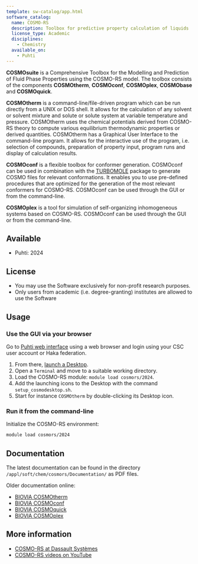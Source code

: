 ```yaml
---
template: sw-catalog/app.html
software_catalog:
  name: COSMO-RS
  description: Toolbox for predictive property calculation of liquids
  license_type: Academic
  disciplines:
    - Chemistry
  available_on:
    - Puhti
---
```


**COSMOsuite** is a Comprehensive Toolbox for the Modelling and Prediction of Fluid Phase
Properties using the COSMO-RS model. The toolbox consists of the components **COSMOtherm**,
**COSMOconf**, **COSMOplex**, **COSMObase** and **COSMOquick**.

**COSMOtherm** is a command-line/file-driven program which can be run directly from a UNIX or DOS
shell. It allows for the calculation of any solvent or solvent mixture and solute or solute system
at variable temperature and pressure. COSMOtherm uses the chemical potentials derived from COSMO-RS
theory to compute various equilibrium thermodynamic properties or derived quantities. COSMOtherm
has a Graphical User Interface to the command-line program. It allows for the interactive use of
the program, i.e. selection of compounds, preparation of property input, program runs and display
of calculation results.

**COSMOconf** is a flexible toolbox for conformer generation. COSMOconf can be used in combination
with the [TURBOMOLE](turbomole.md) package to generate COSMO files for relevant conformations. It
enables you to use pre-defined procedures that are optimized for the generation of the most
relevant conformers for COSMO-RS. COSMOconf can be used through the GUI or from the command-line.

**COSMOplex** is a tool for simulation of self-organizing inhomogeneous systems based on COSMO-RS.
COSMOconf can be used through the GUI or from the command-line.

## Available

* Puhti: 2024

## License

* You may use the Software exclusively for non-profit research purposes.
* Only users from academic (i.e. degree-granting) institutes are allowed to use the Software

## Usage

### Use the GUI via your browser

Go to [Puhti web interface](https://puhti.csc.fi/) using a web browser and login using your CSC
user account or Haka federation.

1. From there, [launch a Desktop](../computing/webinterface/desktop.md#launching). 
2. Open a `Terminal` and move to a suitable working directory.
3. Load the COSMO-RS module: `module load cosmors/2024`.
4. Add the launching icons to the Desktop with the command `setup_cosmodesktop.sh`.
5. Start for instance `COSMOtherm` by double-clicking its Desktop icon.

### Run it from the command-line

Initialize the COSMO-RS environment:

```bash
module load cosmors/2024
```

## Documentation

The latest documentation can be found in the directory `/appl/soft/chem/cosmors/Documentation/` as
PDF files.

Older documentation online:

* [BIOVIA COSMOtherm](https://www.3ds.com/support/documentation/resource-library/single/biovia-cosmotherm/) 
* [BIOVIA COSMOconf](https://www.3ds.com/support/documentation/resource-library/single/biovia-cosmoconf/) 
* [BIOVIA COSMOquick](https://www.3ds.com/support/documentation/resource-library/single/biovia-cosmoquick/) 
* [BIOVIA COSMOplex ](https://www.3ds.com/support/documentation/resource-library/single/biovia-cosmoplex/) 

## More information

* [COSMO-RS at Dassault Systèmes](https://www.3ds.com/products/biovia/cosmo-rs) 
* [COSMO-RS videos on YouTube](https://www.youtube.com/playlist?list=PLRBPTxPZPfXVPSB46N-Ih1bCwMxOUY3de) 
